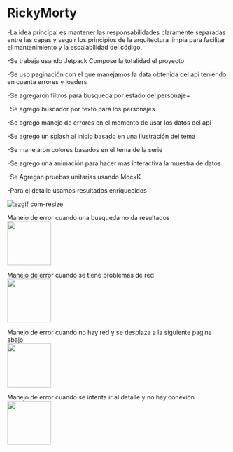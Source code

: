 # RickyMorty

-La idea principal es mantener las responsabilidades claramente separadas entre las capas y seguir los principios de la arquitectura limpia para facilitar el mantenimiento y la escalabilidad del código.

-Se trabaja usando Jetpack Compose la totalidad el proyecto

-Se uso paginación con el que manejamos la data obtenida del api teniendo en cuenta errores y loaders

-Se agregaron filtros para busqueda por estado del personaje+

-Se agrego buscador por texto para los personajes

-Se agrego manejo de errores en el momento de usar los datos del api

-Se agrego un splash al inicio basado en una ilustración del tema

-Se manejaron colores basados en el tema de la serie

-Se agrego una animación para hacer mas interactiva la muestra de datos

-Se Agregan pruebas unitarias usando MockK

-Para el detalle usamos resultados enriquecidos


![ezgif com-resize](https://github.com/alejandroCol/RickyMorty/assets/13712763/bcb3eeaa-da3d-454e-95dc-4ea125b2139d)


Manejo de error cuando una busqueda no da resultados <br>
<img src="https://github.com/alejandroCol/RickyMorty/assets/13712763/8fb7dcad-a271-4417-9d6c-11eeae23b093" width="100">

Manejo de error cuando se tiene problemas de red <br>
<img src="https://github.com/alejandroCol/RickyMorty/assets/13712763/e74558e9-299e-43f7-a481-247b0f4e6e64" width="100">


Manejo de error cuando no hay red y se desplaza a la siguiente pagina abajo <br>
<img src="https://github.com/alejandroCol/RickyMorty/assets/13712763/02e075e4-6b6e-4fc5-9c1a-a52220076540" width="100">

Manejo de error cuando se intenta ir al detalle y no hay conexión <br>
<img src="https://github.com/alejandroCol/RickyMorty/assets/13712763/5429fda9-97a5-49d2-85ca-3bc32578e16f" width="100">


